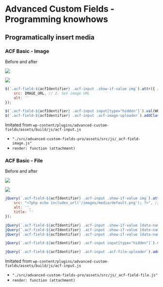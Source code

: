 # Advanced Custom Fields - Programming knowhows

## Programatically insert media

### ACF Basic - Image

Before and after

![](https://user-images.githubusercontent.com/20809372/179023046-4d36f8e7-b1a2-4317-88f9-7eca393fa042.png)

![](https://user-images.githubusercontent.com/20809372/179024475-9b11fc2f-1c8c-4795-85cc-05fb55ece180.png)

```js
$(`.acf-field-${acfIdentifier} .acf-input .show-if-value img`).attr({ // 1. acfIdentifier
    src: IMAGE_URL, // 2. Set image URL
    alt: ''
});

$(`.acf-field-${acfIdentifier} .acf-input input[type="hidden"]`).val(WP_POST/ATTACHMENT_ID); // 3. Set attachment ID
$(`.acf-field-${acfIdentifier} .acf-input .acf-image-uploader`).addClass('has-value'); // 4. Add 'has-value' class
```
                
Imitated from `wp-content/plugins/advanced-custom-fields/assets/build/js/acf-input.js` 
- `"./src/advanced-custom-fields-pro/assets/src/js/_acf-field-image.js"`
- `render: function (attachment)`

### ACF Basic - File

Before and after

![](https://user-images.githubusercontent.com/20809372/179023115-0037f37f-8e0d-4e86-9def-f6e80f957175.png)

![](https://user-images.githubusercontent.com/20809372/179024523-888b812b-6e9e-45b1-81aa-ebc7eef93bd5.png)

```js
jQuery(`.acf-field-${acfIdentifier} .acf-input .show-if-value img`).attr({ // 1. acfIdentifier
    src: "<?php echo includes_url('/images/media/default.png'); ?>", // 2. Set icon
    alt: '',
    title: ''
});

jQuery(`.acf-field-${acfIdentifier} .acf-input .show-if-value [data-name="title"]`).text('');
jQuery(`.acf-field-${acfIdentifier} .acf-input .show-if-value [data-name="filename"]`).text(IMAGE_NAME).attr('href', IMAGE_URL); // 3. Set file URL and name
jQuery(`.acf-field-${acfIdentifier} .acf-input .show-if-value [data-name="filesize"]`).text('');

jQuery(`.acf-field-${acfIdentifier} .acf-input input[type="hidden"]`).val(WP_POST/ATTACHMENT_ID); // 4. Set attachment ID

jQuery(`.acf-field-${acfIdentifier} .acf-input .acf-file-uploader`).addClass('has-value'); // 5. Add 'has-value' class
```

Imitated from `wp-content/plugins/advanced-custom-fields/assets/build/js/acf-input.js` 
- `"./src/advanced-custom-fields-pro/assets/src/js/_acf-field-file.js"`
- `render: function (attachment)`
